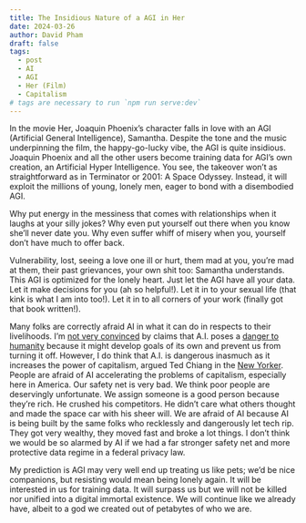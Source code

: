 ```yaml
---
title: The Insidious Nature of a AGI in Her
date: 2024-03-26
author: David Pham
draft: false
tags:
  - post
  - AI
  - AGI
  - Her (Film)
  - Capitalism
# tags are necessary to run `npm run serve:dev`
---
```


In the movie Her, Joaquin Phoenix’s character falls in love with an AGI (Artificial General Intelligence), Samantha. Despite the tone and the music underpinning the film, the happy-go-lucky vibe, the AGI is quite insidious. Joaquin Phoenix and all the other users become training data for AGI’s own creation, an Artificial Hyper Intelligence. You see, the takeover won’t as straightforward as in Terminator or 2001: A Space Odyssey. Instead, it will exploit the millions of young, lonely men, eager to bond with a disembodied AGI.

Why put energy in the messiness that comes with relationships when it laughs at your silly jokes? Why even put yourself out there when you know she’ll never date you. Why even suffer whiff of misery when you, yourself don’t have much to offer back.

Vulnerability, lost, seeing a love one ill or hurt, them mad at you, you’re mad at them, their past grievances, your own shit too: Samantha understands. This AGI is optimized for the lonely heart. Just let the AGI have all your data. Let it make decisions for you (ah so helpful!). Let it in to your sexual life (that kink is what I am into too!). Let it in to all corners of your work (finally got that book written!).

Many folks are correctly afraid AI in what it can do in respects to their livelihoods. I’m [not very convinced](https://www.newyorker.com/culture/annals-of-inquiry/why-computers-wont-make-themselves-smarter) by claims that A.I. poses a [danger to humanity](https://www.newyorker.com/magazine/2015/11/23/doomsday-invention-artificial-intelligence-nick-bostrom) because it might develop goals of its own and prevent us from turning it off. However, I do think that A.I. is dangerous inasmuch as it increases the power of capitalism, argued Ted Chiang in the [New Yorker](https://www.newyorker.com/science/annals-of-artificial-intelligence/will-ai-become-the-new-mckinsey). People are afraid of AI accelerating the problems of capitalism, especially here in America. Our safety net is very bad. We think poor people are deservingly unfortunate. We assign someone is a good person because they’re rich. He crushed his competitors. He didn’t care what others thought and made the space car with his sheer will. We are afraid of AI because AI is being built by the same folks who recklessly and dangerously let tech rip. They got very wealthy, they moved fast and broke a lot things. I don’t think we would be so alarmed by AI if we had a far stronger safety net and more protective data regime in a federal privacy law.

My prediction is AGI may very well end up treating us like pets; we’d be nice companions, but resisting would mean being lonely again. It will be interested in us for training data. It will surpass us but we will not be killed nor unified into a digital immortal existence. We will continue like we already have, albeit to a god we created out of petabytes of who we are.